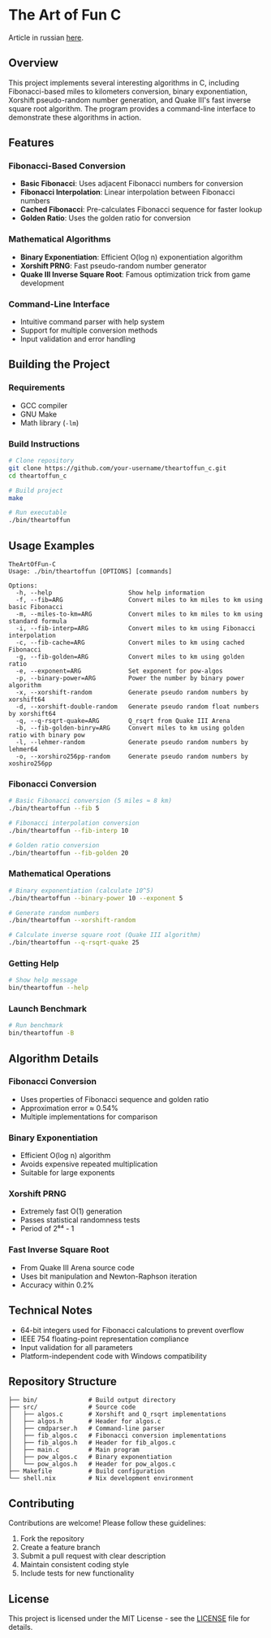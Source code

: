 # The Art of Fun C
Article in russian [here](./docs/article.md).

## Overview
This project implements several interesting algorithms in C, including Fibonacci-based miles to kilometers conversion, binary exponentiation, Xorshift pseudo-random number generation, and Quake III's fast inverse square root algorithm. The program provides a command-line interface to demonstrate these algorithms in action.

## Features

### Fibonacci-Based Conversion
- **Basic Fibonacci**: Uses adjacent Fibonacci numbers for conversion
- **Fibonacci Interpolation**: Linear interpolation between Fibonacci numbers
- **Cached Fibonacci**: Pre-calculates Fibonacci sequence for faster lookup
- **Golden Ratio**: Uses the golden ratio for conversion

### Mathematical Algorithms
- **Binary Exponentiation**: Efficient O(log n) exponentiation algorithm
- **Xorshift PRNG**: Fast pseudo-random number generator
- **Quake III Inverse Square Root**: Famous optimization trick from game development

### Command-Line Interface
- Intuitive command parser with help system
- Support for multiple conversion methods
- Input validation and error handling

## Building the Project

### Requirements
- GCC compiler
- GNU Make
- Math library (`-lm`)

### Build Instructions
```bash
# Clone repository
git clone https://github.com/your-username/theartoffun_c.git
cd theartoffun_c

# Build project
make

# Run executable
./bin/theartoffun
```

## Usage Examples

```
TheArtOfFun-C
Usage: ./bin/theartoffun [OPTIONS] [commands]

Options:
  -h, --help                     Show help information
  -f, --fib=ARG                  Convert miles to km miles to km using basic Fibonacci
  -m, --miles-to-km=ARG          Convert miles to km miles to km using standard formula
  -i, --fib-interp=ARG           Convert miles to km using Fibonacci interpolation
  -c, --fib-cache=ARG            Convert miles to km using cached Fibonacci
  -g, --fib-golden=ARG           Convert miles to km using golden ratio
  -e, --exponent=ARG             Set exponent for pow-algos
  -p, --binary-power=ARG         Power the number by binary power algorithm
  -x, --xorshift-random          Generate pseudo random numbers by xorshift64
  -d, --xorshift-double-random   Generate pseudo random float numbers by xorshift64
  -q, --q-rsqrt-quake=ARG        Q_rsqrt from Quake III Arena
  -b, --fib-golden-binry=ARG     Convert miles to km using golden ratio with binary pow
  -l, --lehmer-random            Generate pseudo random numbers by lehmer64
  -o, --xorshiro256pp-random     Generate pseudo random numbers by xoshiro256pp
```

### Fibonacci Conversion
```bash
# Basic Fibonacci conversion (5 miles ≈ 8 km)
./bin/theartoffun --fib 5

# Fibonacci interpolation conversion
./bin/theartoffun --fib-interp 10

# Golden ratio conversion
./bin/theartoffun --fib-golden 20
```

### Mathematical Operations
```bash
# Binary exponentiation (calculate 10^5)
./bin/theartoffun --binary-power 10 --exponent 5

# Generate random numbers
./bin/theartoffun --xorshift-random

# Calculate inverse square root (Quake III algorithm)
./bin/theartoffun --q-rsqrt-quake 25
```

### Getting Help
```bash
# Show help message
bin/theartoffun --help
```

### Launch Benchmark
```bash
# Run benchmark
bin/theartoffun -B
```

## Algorithm Details

### Fibonacci Conversion
- Uses properties of Fibonacci sequence and golden ratio
- Approximation error ≈ 0.54%
- Multiple implementations for comparison

### Binary Exponentiation
- Efficient O(log n) algorithm
- Avoids expensive repeated multiplication
- Suitable for large exponents

### Xorshift PRNG
- Extremely fast O(1) generation
- Passes statistical randomness tests
- Period of 2⁶⁴ - 1

### Fast Inverse Square Root
- From Quake III Arena source code
- Uses bit manipulation and Newton-Raphson iteration
- Accuracy within 0.2%

## Technical Notes
- 64-bit integers used for Fibonacci calculations to prevent overflow
- IEEE 754 floating-point representation compliance
- Input validation for all parameters
- Platform-independent code with Windows compatibility

## Repository Structure
```
├── bin/              # Build output directory
├── src/              # Source code
│   ├── algos.c       # Xorshift and Q_rsqrt implementations
│   ├── algos.h       # Header for algos.c
│   ├── cmdparser.h   # Command-line parser
│   ├── fib_algos.c   # Fibonacci conversion implementations
│   ├── fib_algos.h   # Header for fib_algos.c
│   ├── main.c        # Main program
│   ├── pow_algos.c   # Binary exponentiation
│   └── pow_algos.h   # Header for pow_algos.c
├── Makefile          # Build configuration
└── shell.nix         # Nix development environment
```

## Contributing
Contributions are welcome! Please follow these guidelines:
1. Fork the repository
2. Create a feature branch
3. Submit a pull request with clear description
4. Maintain consistent coding style
5. Include tests for new functionality

## License
This project is licensed under the MIT License - see the [LICENSE](LICENSE) file for details.
